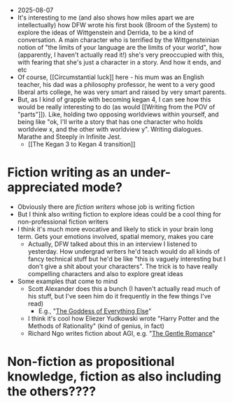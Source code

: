 - 2025-08-07
- It's interesting to me (and also shows how miles apart we are intellectually) how DFW wrote his first book (Broom of the System) to explore the ideas of Wittgenstein and Derrida, to be a kind of conversation. A main character who is terrified by the Wittgensteinian notion of "the limits of your language are the limits of your world", how (apparently, I haven't actually read it!) she's very preoccupied with this, with fearing that she's just a character in a story. And how it ends, and etc
- Of course, [[Circumstantial luck]] here - his mum was an English teacher, his dad was a philosophy professor, he went to a very good liberal arts college, he was very smart and raised by very smart parents. 
- But, as I kind of grapple with becoming kegan 4, I can see how this would be really interesting to do (as would [[Writing from the POV of "parts"]]). Like, holding two opposing worldviews within yourself, and being like "ok, I'll write a story that has one character who holds worldview x, and the other with worldview y". Writing dialogues. Marathe and Steeply in Infinite Jest.
	- [[The Kegan 3 to Kegan 4 transition]]
# Fiction writing as an under-appreciated mode?
- Obviously there are *fiction writers* whose job is writing fiction
- But I think also writing fiction to explore ideas could be a cool thing for non-professional fiction writers
- I think it's much more evocative and likely to stick in your brain long term. Gets your emotions involved, spatial memory, makes you care
	- Actually, DFW talked about this in an interview I listened to yesterday. How undergrad writers he'd teach would do all kinds of fancy technical stuff but he'd be like "this is vaguely interesting but I don't give a shit about your characters". The trick is to have really compelling characters and also to explore great ideas
- Some examples that come to mind
	- Scott Alexander does this a bunch (I haven't actually read much of his stuff, but I've seen him do it frequently in the few things I've read)
		- E.g., "[The Goddess of Everything Else](https://slatestarcodex.com/2015/08/17/the-goddess-of-everything-else-2/)"
	- I think it's cool how Eliezer Yudkowski wrote "Harry Potter and the Methods of Rationality" (kind of genius, in fact)
	- Richard Ngo writes fiction about AGI, e.g. "[The Gentle Romance](https://www.asimov.press/p/gentle-romance)"
# Non-fiction as propositional knowledge, fiction as also including the others????
